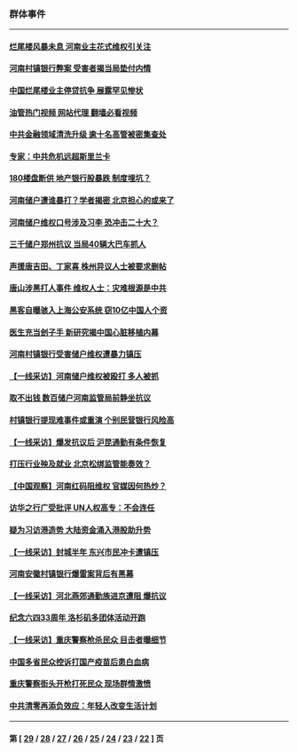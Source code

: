### 群体事件
---
#### [烂尾楼风暴未息 河南业主花式维权引关注](../../pages/ncid279/n13794519.md?08080045) 
#### [河南村镇银行弊案 受害者揭当局垫付内情](../../pages/ncid279/n13791990.md?08080045) 
#### [中国烂尾楼业主停贷抗争 展露罕见惨状](../../pages/ncid279/n13787794.md?08080045) 
#### [油管热门视频 网站代理 翻墙必看视频](http://209.222.30.114:81/youtube.html?08080045)
#### [中共金融领域清洗升级 逾十名高管被密集查处](../../pages/ncid279/n13782694.md?08080045) 
#### [专家：中共危机远超斯里兰卡](../../pages/ncid279/n13782248.md?08080045) 
#### [180楼盘断供 地产银行股暴跌 制度埋坑？](../../pages/ncid279/n13780778.md?08080045) 
#### [河南储户遭谁暴打？学者揭密 北京担心的或来了](../../pages/ncid279/n13779407.md?08080045) 
#### [河南储户维权口号涉及习李 恐冲击二十大？](../../pages/ncid279/n13778148.md?08080045) 
#### [三千储户郑州抗议 当局40辆大巴车抓人](../../pages/ncid279/n13777593.md?08080045) 
#### [声援唐吉田、丁家喜 株州异议人士被要求删帖](../../pages/ncid279/n13775534.md?08080045) 
#### [唐山涉黑打人事件 维权人士：灾难根源是中共](../../pages/ncid279/n13773534.md?08080045) 
#### [黑客自曝骇入上海公安系统 窃10亿中国人个资](../../pages/ncid279/n13773395.md?08080045) 
#### [医生充当刽子手 新研究揭中国心脏移植内幕](../../pages/ncid279/n13772291.md?08080045) 
#### [河南村镇银行受害储户维权遭暴力镇压](../../pages/ncid279/n13770841.md?08080045) 
#### [【一线采访】河南储户维权被殴打 多人被抓](../../pages/ncid279/n13768629.md?08080045) 
#### [取不出钱 数百储户河南监管局前静坐抗议](../../pages/ncid279/n13767198.md?08080045) 
#### [村镇银行提现难事件或重演 个别民营银行风险高](../../pages/ncid279/n13764495.md?08080045) 
#### [【一线采访】爆发抗议后 沪昆通勤有条件恢复](../../pages/ncid279/n13763504.md?08080045) 
#### [打压行业殃及就业 北京松绑监管能奏效？](../../pages/ncid279/n13761130.md?08080045) 
#### [【中国观察】河南红码阻维权 官媒因何热炒？](../../pages/ncid279/n13760146.md?08080045) 
#### [访华之行广受批评 UN人权高专：不会连任](../../pages/ncid279/n13758655.md?08080045) 
#### [疑为习访港造势 大陆资金涌入港股助升势](../../pages/ncid279/n13756127.md?08080045) 
#### [【一线采访】封城半年 东兴市民冲卡遭镇压](../../pages/ncid279/n13754277.md?08080045) 
#### [河南安徽村镇银行爆雷案背后有黑幕](../../pages/ncid279/n13754230.md?08080045) 
#### [【一线采访】河北燕郊通勤族进京遭阻 爆抗议](../../pages/ncid279/n13749999.md?08080045) 
#### [纪念六四33周年 洛杉矶多团体活动开跑](../../pages/ncid279/n13749760.md?08080045) 
#### [【一线采访】重庆警察枪杀民众 目击者曝细节](../../pages/ncid279/n13749360.md?08080045) 
#### [中国多省民众控诉打国产疫苗后患白血病](../../pages/ncid279/n13748740.md?08080045) 
#### [重庆警察街头开枪打死民众 现场群情激愤](../../pages/ncid279/n13749070.md?08080045) 
#### [中共清零再添负效应：年轻人改变生活计划](../../pages/ncid279/n13748102.md?08080045) 

---
#### 第 [ [29](./29.md?08080045) / [28](./28.md?08080045) / [27](./27.md?08080045) / [26](./26.md?08080045) / [25](./25.md?08080045) / [24](./24.md?08080045) / [23](./23.md?08080045) / [22](./22.md?08080045) ] 页
